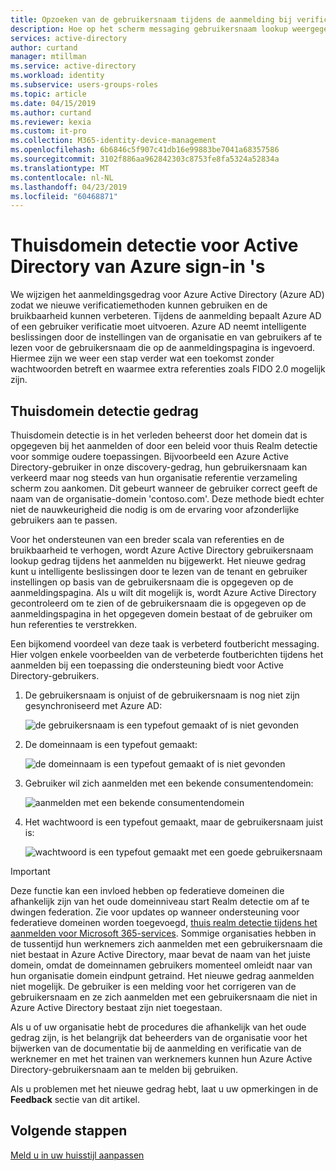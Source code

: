 ```yaml
---
title: Opzoeken van de gebruikersnaam tijdens de aanmelding bij verificatie - Azure Active Directory | Microsoft Docs
description: Hoe op het scherm messaging gebruikersnaam lookup weergegeven tijdens het aanmelden
services: active-directory
author: curtand
manager: mtillman
ms.service: active-directory
ms.workload: identity
ms.subservice: users-groups-roles
ms.topic: article
ms.date: 04/15/2019
ms.author: curtand
ms.reviewer: kexia
ms.custom: it-pro
ms.collection: M365-identity-device-management
ms.openlocfilehash: 6b6846c5f907c41db16e99883be7041a68357586
ms.sourcegitcommit: 3102f886aa962842303c8753fe8fa5324a52834a
ms.translationtype: MT
ms.contentlocale: nl-NL
ms.lasthandoff: 04/23/2019
ms.locfileid: "60468871"
---
```

# <a name="home-realm-discovery-for-azure-active-directory-sign-in-pages"></a>Thuisdomein detectie voor Active Directory van Azure sign-in 's

We wijzigen het aanmeldingsgedrag voor Azure Active Directory (Azure AD) zodat we nieuwe verificatiemethoden kunnen gebruiken en de bruikbaarheid kunnen verbeteren. Tijdens de aanmelding bepaalt Azure AD of een gebruiker verificatie moet uitvoeren. Azure AD neemt intelligente beslissingen door de instellingen van de organisatie en van gebruikers af te lezen voor de gebruikersnaam die op de aanmeldingspagina is ingevoerd. Hiermee zijn we weer een stap verder wat een toekomst zonder wachtwoorden betreft en waarmee extra referenties zoals FIDO 2.0 mogelijk zijn.

## <a name="home-realm-discovery-behavior"></a>Thuisdomein detectie gedrag

Thuisdomein detectie is in het verleden beheerst door het domein dat is opgegeven bij het aanmelden of door een beleid voor thuis Realm detectie voor sommige oudere toepassingen. Bijvoorbeeld een Azure Active Directory-gebruiker in onze discovery-gedrag, hun gebruikersnaam kan verkeerd maar nog steeds van hun organisatie referentie verzameling scherm zou aankomen. Dit gebeurt wanneer de gebruiker correct geeft de naam van de organisatie-domein 'contoso.com'. Deze methode biedt echter niet de nauwkeurigheid die nodig is om de ervaring voor afzonderlijke gebruikers aan te passen.

Voor het ondersteunen van een breder scala van referenties en de bruikbaarheid te verhogen, wordt Azure Active Directory gebruikersnaam lookup gedrag tijdens het aanmelden nu bijgewerkt. Het nieuwe gedrag kunt u intelligente beslissingen door te lezen van de tenant en gebruiker instellingen op basis van de gebruikersnaam die is opgegeven op de aanmeldingspagina. Als u wilt dit mogelijk is, wordt Azure Active Directory gecontroleerd om te zien of de gebruikersnaam die is opgegeven op de aanmeldingspagina in het opgegeven domein bestaat of de gebruiker om hun referenties te verstrekken.

Een bijkomend voordeel van deze taak is verbeterd foutbericht messaging. Hier volgen enkele voorbeelden van de verbeterde foutberichten tijdens het aanmelden bij een toepassing die ondersteuning biedt voor Active Directory-gebruikers.

1. De gebruikersnaam is onjuist of de gebruikersnaam is nog niet zijn gesynchroniseerd met Azure AD:
  
    ![de gebruikersnaam is een typefout gemaakt of is niet gevonden](./media/signin-realm-discovery/typo-username.png)
  
2. De domeinnaam is een typefout gemaakt:
  
    ![de domeinnaam is een typefout gemaakt of is niet gevonden](./media/signin-realm-discovery/typo-domain.png)
  
3. Gebruiker wil zich aanmelden met een bekende consumentendomein:
  
    ![aanmelden met een bekende consumentendomein](./media/signin-realm-discovery/consumer-domain.png)
  
4. Het wachtwoord is een typefout gemaakt, maar de gebruikersnaam juist is:  
  
    ![wachtwoord is een typefout gemaakt met een goede gebruikersnaam](./media/signin-realm-discovery/incorrect-password.png)
  
> [!IMPORTANT]
> Deze functie kan een invloed hebben op federatieve domeinen die afhankelijk zijn van het oude domeinniveau start Realm detectie om af te dwingen federation. Zie voor updates op wanneer ondersteuning voor federatieve domeinen worden toegevoegd, [thuis realm detectie tijdens het aanmelden voor Microsoft 365-services](https://azure.microsoft.com/en-us/updates/signin-hrd/). Sommige organisaties hebben in de tussentijd hun werknemers zich aanmelden met een gebruikersnaam die niet bestaat in Azure Active Directory, maar bevat de naam van het juiste domein, omdat de domeinnamen gebruikers momenteel omleidt naar van hun organisatie domein eindpunt getraind. Het nieuwe gedrag aanmelden niet mogelijk. De gebruiker is een melding voor het corrigeren van de gebruikersnaam en ze zich aanmelden met een gebruikersnaam die niet in Azure Active Directory bestaat zijn niet toegestaan.
>
> Als u of uw organisatie hebt de procedures die afhankelijk van het oude gedrag zijn, is het belangrijk dat beheerders van de organisatie voor het bijwerken van de documentatie bij de aanmelding en verificatie van de werknemer en met het trainen van werknemers kunnen hun Azure Active Directory-gebruikersnaam aan te melden bij gebruiken.
  
Als u problemen met het nieuwe gedrag hebt, laat u uw opmerkingen in de **Feedback** sectie van dit artikel.  

## <a name="next-steps"></a>Volgende stappen

[Meld u in uw huisstijl aanpassen](../fundamentals/add-custom-domain.md)
